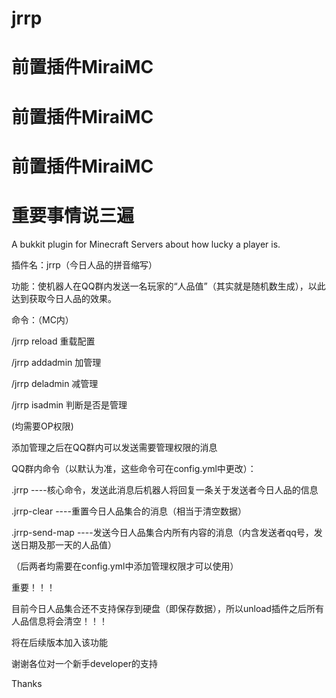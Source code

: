 # jrrp
<h1>前置插件MiraiMC</h1>

<h1>前置插件MiraiMC</h1>

<h1>前置插件MiraiMC</h1>

<h1>重要事情说三遍</h1>

A bukkit plugin for Minecraft Servers about how lucky a player is.

插件名：jrrp（今日人品的拼音缩写）

功能：使机器人在QQ群内发送一名玩家的“人品值”（其实就是随机数生成），以此达到获取今日人品的效果。


命令：（MC内）

/jrrp reload                 重载配置

/jrrp addadmin <qqid>          加管理

/jrrp deladmin <qqid>          减管理

/jrrp isadmin <qqid>    判断是否是管理

(均需要OP权限)

添加管理之后在QQ群内可以发送需要管理权限的消息

QQ群内命令（以默认为准，这些命令可在config.yml中更改）：

.jrrp ----核心命令，发送此消息后机器人将回复一条关于发送者今日人品的信息

.jrrp-clear ----重置今日人品集合的消息（相当于清空数据）

.jrrp-send-map ----发送今日人品集合内所有内容的消息（内含发送者qq号，发送日期及那一天的人品值）

（后两者均需要在config.yml中添加管理权限才可以使用）

重要！！！

目前今日人品集合还不支持保存到硬盘（即保存数据），所以unload插件之后所有人品信息将会清空！！！

将在后续版本加入该功能

谢谢各位对一个新手developer的支持

Thanks

